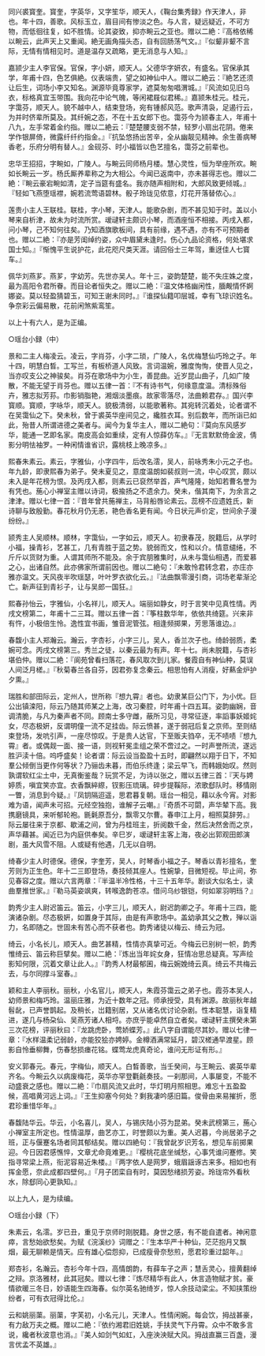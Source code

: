 <!-- { "loadSidebar": true } -->
同兴裘寳奎。寳奎，字英华，又字笙华，顺天人，《鞠台集秀録》作天津人，非也。年十四，善歌。风标玉立，眉目间有惨淡之色。与人言，疑远疑近，不可方物，而低徊往复，如不胜情。论其姿致，抑亦畹云之亚也。赠以二絶：『高格依稀以畹云，此声天上又重闻。絶无画角描头态，自有回肠荡气文。』『似颦非颦不言际，无情有情相见时。道是温存又疏略，更无消息与人知。』

嘉颕少主人李官保。官保，字小妍，顺天人。父德华字妍农，有盛名。官保承其学，年甫十四，色艺俱絶。仪表端贵，望之如神仙中人。赠以二絶云：『絶艺还须让后生，词场小李又知名。渊源毕竟尊家学，遮莫匆匆唱渭城。』『风流如见旧乌衣，标格真宜玉带围。我向花中论气魄，等闲裙屐似君稀。』嘉颕朱桂元。桂元，字霭芬，顺天人。貌不越中人，结束登场，宛有锺郝风范。歌声清袅，足遏行云，为并时侪辈所莫及。其纤婉之态，不在十五女郎下也。霭芬今为颕春主人，年甫十八九，左手常着金约指。赠以二絶云：『楚楚腰支弱不禁，轻罗小扇出花阴。倦来学作银屏倚，微露纤纤约指金。』『抗坠悠扬出苦辛，全从幽靓见精神。余生善病琴香老，乐府分明有替人。』金砚芬、时小福皆以色艺擅名，霭芬之前辈也。

忠华王招招，字畹如，广陵人。与畹云同师杨月楼。慧心灵性，恒为举座所欢。畹如长畹云一岁。杨氏厮养辈称之为大相公。今闻已返南中，亦未甚得志也。赠以二絶：『畹云豪宕畹如清，定子当筵有盛名。我亦随声相附和，大郎风致更倾城。』『轻如飞燕堕瑶襟，婉若流莺语碧林。骰子玲珑见侬意，灯花开落替侬心。』

莲贵小主人王联桂。联桂，字小琴，天津人。能歌杂剧，而不甚见知于时。盖以小琴来自析津，故未为时流所赏。叆叇轩主颇识小琴，而酒座恒不相接。丙戌入都，问小琴，己不知何往矣。乃知酒旗歌板间，具有前缘，遇不遇，亦有不可预期者也。赠以二絶：『亦是芳闺绰约姿，众中眉黛未逢时。伤心九品论资格，何处堪求国士知。』『惭愧平生说护花，此花咫尺类天涯。请回俗士三年驾，重迓佳人七寳车。』

佩华刘燕芗。燕芗，字幼芳。先世亦吴人。年十三，姿韵楚楚，能不失庄姝之度，最为高阳令君所眷。而目论者恒失之。赠以二絶：『温文体格幽闲性，腼觍情怀婀娜姿。莫以轻盈猜碧玉，可知王谢未同时。』『谁探仙籍叩层城，幸有飞琼识姓名。争奈彩云偏易散，花前闲煞紫鸾笙。

以上十有六人，是为正编。


○瑶台小録（中）

景和二主人梅凌云。凌云，字肖芬，小字二琐，广陵人，名优梅慧仙巧玲之子。年十四，明慧白晳。工写兰，有板桥道人风致。言词温婉，雅度恂恂，使晋人见之，当亦叹支公之神骏矣。肖芬在歌场中为小生，善昆曲。近岁昆山曲子，几如广陵散，不能无望于肖芬也。赠以五律一首：『不有诗书气，何缘意度温。清标殊俗卉，雅志拟芳荪。巾影销脂艳，湘烟淡墨痕。故家零落尽，法曲赖君存。』国兴李寳顺。寳顺，字咏华，顺天人。貌极清弱，以能歌著称。其宛转沉着处，论者谓不在吴霭仙之下。癸未秋，曾于裘英华座间见之，纔胜衣耳。别后数年，而所诣已如此，殆昔人所谓进德之美者与。闻今为复华主人，赠以二絶句：『莫向东风感岁华，能通一艺即名家。南皮高会如重续，定有人惊薛仿车。』『无言默默倚金波，倩影分明怯袖罗。一种闲情谁省识，露桃枝上晚凉多。』

熙春朱素云。素云，字雅仙，小字四牛，后改名澐，吴人，前咏秀朱小元之子也。年九龄，即隶熙春为弟子。癸未夏见之，意度温朗如裴叔则一流，中心叹赏，颇以未入是年花榜为恨。及丙戌入都，则素云已裒然举首，声气隆隆，始知若曹名誉为有凭也。葹心小禅室主赠以诗词，极揄扬之不遗余力。癸未，偕其南下，为余言之津津。赠以七律一首：『昔年曾共葹禅主，马背船唇论素云。蕊榜不应遗姓氏，新诗聊与致殷勤。春花秋月仍无恙，艳色香名更有闻。今日状元声价定，世间余子漫纷纷。』

颕秀主人吴顺林。顺林，字霭仙，一字如云，顺天人。初隶春茂，脱籍后，从学时小福，操青衫，艺甚工，几有青胜于蓝之势。貌弱而文，性和以介。情意缱绻，不斤斤以货财为重。人谓其师所不能及。余于宾朋雅集时，从未与霭仙相遇，而爱慕之心，出诸自然。此亦佛家所谓前因也。赠以二絶句：『未敢怜君转念君，亦庄亦雅亦温文。天风夜半吹瑶瑟，叶叶罗衣欲化云。』『法曲飘零漫引商，词场老辈渐沦亡。新声征到青衫子，让与吴郎一国狂。』

熙春孙怡云，字雅仙，小名祥儿，顺天人。端丽如静女，时于言笑中见真性情。丙戌文榜第二，年甫十二三耳。赠以五律一首：『筝柱数华年，依依共绮筵。兴来非有忤，小极倍生怜。逸性宜书画，雏音泥管弦。相逢频掷果，芳思落谁边。』

春馥小主人郑瀚云。瀚云，字杏衫，小字三儿，吴人，香兰次子也。绮龄弱质，柔婉可念。丙戌文榜第三。秀兰之徒，以秦云最为有声。年十七。尚未脱籍，与杏衫堪伯仲。赠以二絶：『阆苑曾看扫落花，春风取次到儿家。餐霞自有神仙种，莫误人间泛月槎。』『秋菊春兰各自芬，因君弥复念秦云。相思怕有人消瘦，好爇金炉护夕熏。』

瑞胜和部田际云，定州人，世所称『想九霄』者也。幼隶某巨公门下，为小优。巨公出镇滦阳，际云乃随其师某之上海，改习秦腔，时年甫十四五耳。姿韵幽娴，音调清脆，与凡为秦声者不同。顾南士多守雌，蔽所习见，寻常征逐，率謟事妖姬姹女，尽态极姸，反谓明僮一流不足挂齿。际云愤甚，遂于弱冠后复之京师。至则结束登场，发吭引声，一座尽惊叹。于是贵人达官，下至贩夫驺卒，无不啧啧『想九霄』者。或偶觌一面、接一语，则视轩冕圭组之荣不啻过之。一时声誉所流，遂远胜沪渎十倍。呜呼盛矣！论者谓：际云设当盈盈十五时，即翩然以翔于日下，不知羣公倾倒当更作何等状？乃骊齿未暮，而伯乐终逢；梁云早飞，而韩娥始叹。然则孰谓软红尘土中，无真衡鉴哉？玩赏不足，为诗以张之，赠以五律三首：『天与娉婷质，嗔宜笑亦宜。衣香飘綷縩，钗影压琉璃。碎步提鞵际，浓歌郄队时。移情刚一瞥，消息到今疑。』『凤钥隔迢遥，思君暮复朝。瑶台一相见，藉以永今宵。对影难为语，闻声未可招。元经空独抱，谁解子云嘲。』『奇质不可閟，声华辇下高。我携磨镜具，来听郁轮袍。毷氉原吾分，飘零又尔曹。春申江上月，相照莫辞劳。』际云屡往来于京都、歇浦之间，曾为丹桂班主，折阅数千金，然后决然舍而之京，声华藉甚。闻近已为内庭供奉矣。辛巳岁，叆叇轩主客上海，夜必出郭观田郎演剧，虽大风雪不阻。人或疑有他遇，几无以自明。

绮春少主人时德保。德保，字奎芳，吴人，时琴香小福之子。琴香以青衫擅名，奎芳则为正生色。年十二三即登场，奏技倾其座人。性婉挚，目微短视。毕止间，弥见春容之度。赠以六言两章：『半温半冷性格，十三十五年华。剧谈大似名士，读曲羣推世家。』『勒马英姿飒爽，转喉逸韵苍凉。借问乌纱银铠，何如翠羽明珰？』

韵秀少主人尉迟笛云。笛云，小字三儿，顺天人，尉迟韵卿之子。年甫十三四，能演诸杂剧。尽态极姸，如置身于其际，由是有声歌场中。盖幼承其父之教，殚以诣力，名即随之。世固未有苦心而不获者也。韵秀诸徒以梅云、绮云为冠。

绮云，小名长儿，顺天人。曲艺甚精，性情亦真挚可近。今梅云已别树一帜，韵秀惟绮云、笛云称巨擘矣。赠以二絶：『炼出当年姹女身，狂情冶思总疑真。写声绘影知何限，沉着文章让此人。』『韵秀人材最郁囷，梅云婉娩绮云真。绮云不共梅云去，与尔同撑斗室春。』

颖和主人李丽秋。丽秋，小名官儿，顺天人，朱霞芬霭云之弟子也。霞芬本吴人，幼师景和梅巧玲。温丽庄雅，为近十数年之冠。师承授受，具有渊源。故丽秋年越髫龀，已声誉鹊起。及稍长，岀籍别居，又从诸名优讨论杂剧。性本聪慧，诣复精进，遂几与杨朶仙、吴燕芳诸人相埒。亦庶乎能卓然自立者矣。叆叇轩主撰癸未第三次花榜，评丽秋曰：『龙跳虎卧，莺娇蝶芳。』此八字自谓能尽其妙。赠以七律一章：『水样温柔记弱龄，亦能狡狯亦娉婷。金樽酒满常延月，碧汉槎通早渡星。顾影自怜垂柳舞，伤春愁损瘗花铭。蝶莺龙虎真奇论，谁问无形证有形。』

安义郭春元。春元，字梅仙，顺天人。白晳善歌，当壬癸间，与王畹云、裘英华辈齐名。今畹云久以病废梅花，英华亦罕登氍毹奏技。一刹那间，人事屡变，不能不动盛衰之感也。赠以二絶：『巾扇风流又此时，华灯明月照相思。难忘十五盈盈候，高唱黄河远上词。』『王生抑塞今何处？剩我凄吟感旧篇。俊骨由来易摧折，愿君珍重惜华年。』

春馥陆华云。华云，小名喜儿，吴人，与锡庆陆小芬为昆弟。癸未武榜第三，葹心小禅室主所定也。性情温厚，曲艺亦工，时誉颇以为重。美人迟暮，今尚居弟子之班，正与偃蹇名场者同其郁结矣。赠以四絶句：『我曾龀岁识芳名，想见车前掷果迎。今日因君感憔悴，文章尤命竟难更。』『樱桃花底坐缄愁，心事凭谁问蹇修。笑指寻常梁上燕，衔泥容易近朱楼。』『两字依人是网罗，蛾眉謡诼古来多。相如也有挥金愿，奈此成都四壁何。』『月子团栾自有时，莫因愁绪损芳姿。玲珑帘外看秋水，除郄同心更孰知。』

以上九人，是为续编。


○瑶台小録（下）

朱素云，名澐。岁已丑，重见于京师时刚脱籍。身世之感，有不能自遣者。神闲意瘁，言愁始欲愁矣。为赋《浣溪纱》词赠之：『生本华严十种仙，茫茫抱月又飘烟，最无聊赖是情天。应有雄心偿怨抑，已成瘦骨奈愁煎，愿君珍重过韶年。』

郑杏衫，名瀚云。杏衫今年十四，高情朗韵，有薛车子之声；慧舌灵心，擅黄翻绰之辩。京洛雅材，此其冠矣。赠以七律：『炼尽精华有此人，休言造物赋才贫。豪情欲暖三冬日，妙语能生四海春。似尔英名驰绮岁，惊人余技动梁尘。不知挟策纷纷者，可有衣冠得比伦。』

云和姚丽蕖。丽蕖，字芙初，小名元儿，天津人。性情闲婉。每会饮，拇战甚豪，有力敌万夫之概。赠以二絶：『依约湘君旧姓姚，手扶灵气下丹霄。众中不敢多言说，纔者秋波意也消。』『美人如剑气如虹，入座泱泱赋大风。拇战直赢三百盏，漫言优孟不英雄。』

